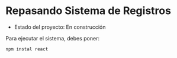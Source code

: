 <h1>Repasando Sistema de Registros</h1>

- Estado del proyecto: En construcción

Para ejecutar el sistema, debes poner:

```npm instal react```
